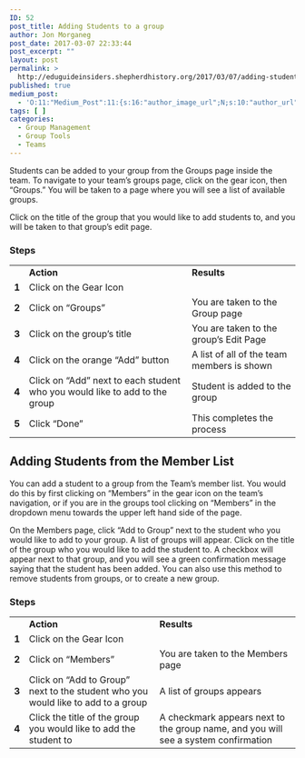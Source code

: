 ```yaml
---
ID: 52
post_title: Adding Students to a group
author: Jon Morganeg
post_date: 2017-03-07 22:33:44
post_excerpt: ""
layout: post
permalink: >
  http://eduguideinsiders.shepherdhistory.org/2017/03/07/adding-students-to-a-group/
published: true
medium_post:
  - 'O:11:"Medium_Post":11:{s:16:"author_image_url";N;s:10:"author_url";N;s:11:"byline_name";N;s:12:"byline_email";N;s:10:"cross_link";N;s:2:"id";N;s:21:"follower_notification";N;s:7:"license";N;s:14:"publication_id";N;s:6:"status";N;s:3:"url";N;}'
tags: [ ]
categories:
  - Group Management
  - Group Tools
  - Teams
---
```

Students can be added to your group from the Groups page inside the team. To navigate to your team’s groups page, click on the gear icon, then “Groups.” You will be taken to a page where you will see a list of available groups.

Click on the title of the group that you would like to add students to, and you will be taken to that group’s edit page.
<h3>Steps</h3>
<table>
<tbody>
<tr>
<td></td>
<td><b>Action</b></td>
<td><b>Results</b></td>
</tr>
<tr>
<td><b>1</b></td>
<td>Click on the Gear Icon</td>
<td></td>
</tr>
<tr>
<td><b>2</b></td>
<td>Click on “Groups”</td>
<td>You are taken to the Group page</td>
</tr>
<tr>
<td><b>3</b></td>
<td>Click on the group’s title</td>
<td>You are taken to the group’s Edit Page</td>
</tr>
<tr>
<td><b>4</b></td>
<td>Click on the orange “Add” button</td>
<td>A list of all of the team members is shown</td>
</tr>
<tr>
<td><b>4</b></td>
<td>Click on “Add” next to each student who you would like to add to the group</td>
<td>Student is added to the group</td>
</tr>
<tr>
<td><b>5</b></td>
<td>Click “Done”</td>
<td>This completes the process</td>
</tr>
</tbody>
</table>
<h2>Adding Students from the Member List</h2>
You can add a student to a group from the Team’s member list. You would do this by first clicking on “Members” in the gear icon on the team’s navigation, or if you are in the groups tool clicking on “Members” in the dropdown menu towards the upper left hand side of the page.

On the Members page, click “Add to Group” next to the student who you would like to add to your group. A list of groups will appear. Click on the title of the group who you would like to add the student to. A checkbox will appear next to that group, and you will see a green confirmation message saying that the student has been added. You can also use this method to remove students from groups, or to create a new group.
<h3>Steps</h3>
<table>
<tbody>
<tr>
<td></td>
<td><b>Action</b></td>
<td><b>Results</b></td>
</tr>
<tr>
<td><b>1</b></td>
<td>Click on the Gear Icon</td>
<td></td>
</tr>
<tr>
<td><b>2</b></td>
<td>Click on “Members”</td>
<td>You are taken to the Members page</td>
</tr>
<tr>
<td><b>3</b></td>
<td>Click on “Add to Group” next to the student who you would like to add to a group</td>
<td>A list of groups appears</td>
</tr>
<tr>
<td><b>4</b></td>
<td>Click the title of the group you would like to add the student to</td>
<td>A checkmark appears next to the group name, and you will see a system confirmation</td>
</tr>
</tbody>
</table>